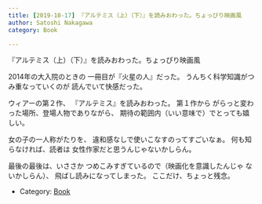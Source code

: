 ```yaml
---
title: [2019-10-17] 『アルテミス（上）（下）』を読みおわった。ちょっぴり映画風
author: Satoshi Nakagawa
category: Book

---
```


『アルテミス（上）（下）』を読みおわった。ちょっぴり映画風

 2014年の大入院のときの
一冊目が『火星の人』だった。
うんちく科学知識がつみ重なっていくのが
読んでいて快感だった。

 ウィアーの第２作、
   『アルテミス』を読みおわった。
第１作から
がらっと変わった場所、登場人物でありながら、
期待の範囲内（いい意味で）でとっても嬉しい。

 女の子の一人称がたりを、
違和感なしで使いこなすのってすごいなぁ。
何も知らなければ、読者は
女性作家だと思うんじゃないかしらん。

 最後の最後は、いささか
つめこみすぎているので（映画化を意識したんじゃ
ないかしらん）、
飛ばし読みになってしまった。
ここだけ、ちょっと残念。

- Category: [Book](https://merapano.github.io/categories.html#Book)

